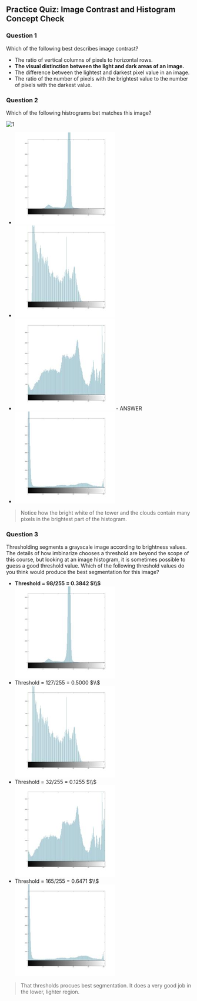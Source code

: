 ## Practice Quiz: Image Contrast and Histogram Concept Check

### Question 1

Which of the following best describes image contrast?

- The ratio of vertical columns of pixels to horizontal rows.
- **The visual distinction between the light and dark areas of an image.**
- The difference between the lightest and darkest pixel value in an image.
- The ratio of the number of pixels with the brightest value to the number of pixels with the darkest value.

### Question 2

Which of the following histrograms bet matches this image?

![1](./images/1.jpg)

- ![2](./images/2.jpg)
- ![3](./images/3.jpg)
- ![4](./images/4.jpg) - ANSWER
- ![5](./images/5.jpg)

> Notice how the bright white of the tower and the clouds contain many pixels in the brightest part of the histogram.

### Question 3

Thresholding segments a grayscale image according to brightness values. The details of how imbinarize chooses a threshold are beyond the scope of this course, but looking at an image histogram, it is sometimes possible to guess a good threshold value. Which of the following threshold values do you think would produce the best segmentation for this image?

- **Threshold = 98/255 = 0.3842 $\\$ ![6](./images/2.jpg)**
- Threshold = 127/255 = 0.5000 $\\$ ![7](./images/3.jpg)
- Threshold = 32/255 = 0.1255 $\\$ ![8](./images/4.jpg)
- Threshold = 165/255 = 0.6471 $\\$ ![9](./images/5.jpg)

> That thresholds procues best segmentation. It does a very good job in the lower, lighter region.
